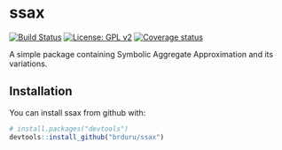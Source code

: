 
<!-- README.md is generated from README.Rmd. Please edit that file -->
ssax
====

[![Build Status](https://travis-ci.org/brduru/ssax.svg?branch=master)](https://travis-ci.org/brduru/ssax) [![License: GPL v2](https://img.shields.io/badge/License-GPL%20v2-blue.svg)](https://www.gnu.org/licenses/old-licenses/gpl-2.0.en.html) [![Coverage status](https://codecov.io/gh/brduru/ssax/branch/master/graph/badge.svg)](https://codecov.io/github/brduru/ssax?branch=master)

A simple package containing Symbolic Aggregate Approximation and its variations.

Installation
------------

You can install ssax from github with:

``` r
# install.packages("devtools")
devtools::install_github("brduru/ssax")
```
